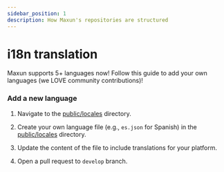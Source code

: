 ```yaml
---
sidebar_position: 1
description: How Maxun's repositories are structured
---
```


# i18n translation

Maxun supports 5+ languages now! Follow this guide to add your own languages (we LOVE community contributions)!

### Add a new language
1. Navigate to the <a href="https://github.com/getmaxun/maxun/tree/develop/public/locales">public/locales</a> directory.

2. Create your own language file (e.g., `es.json` for Spanish) in the <a href="https://github.com/getmaxun/maxun/tree/develop/public/locales">public/locales</a> directory.

3. Update the content of the file to include translations for your platform.

4. Open a pull request to `develop` branch.